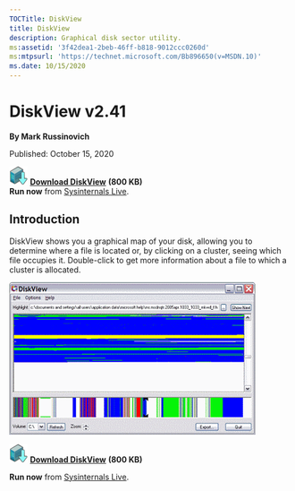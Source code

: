 ```yaml
--- 
TOCTitle: DiskView
title: DiskView
description: Graphical disk sector utility.
ms:assetid: '3f42dea1-2beb-46ff-b818-9012ccc0260d'
ms:mtpsurl: 'https://technet.microsoft.com/Bb896650(v=MSDN.10)'
ms.date: 10/15/2020
---
```


# DiskView v2.41

**By Mark Russinovich**

Published: October 15, 2020

[![Download](media/shared/Download_sm.png)](https://download.sysinternals.com/files/DiskView.zip) [**Download DiskView**](https://download.sysinternals.com/files/DiskView.zip) **(800 KB)**  
**Run now** from [Sysinternals Live](https://live.sysinternals.com/DiskView.exe).

## Introduction

DiskView shows you a graphical map of your disk, allowing you to
determine where a file is located or, by clicking on a cluster, seeing
which file occupies it. Double-click to get more information about a
file to which a cluster is allocated.

![DiskView screenshot](media/diskview/diskview.gif)

[![Download](media/shared/Download_sm.png)](https://download.sysinternals.com/files/DiskView.zip) [**Download DiskView**](https://download.sysinternals.com/files/DiskView.zip) **(800 KB)**

**Run now** from [Sysinternals Live](https://live.sysinternals.com/DiskView.exe).
